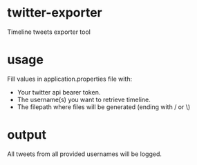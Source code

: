 # twitter-exporter
Timeline tweets exporter tool

# usage
Fill values in application.properties file with:
* Your twitter api bearer token.
* The username(s) you want to retrieve timeline.
* The filepath where files will be generated (ending with / or \\)

# output
All tweets from all provided usernames will be logged.